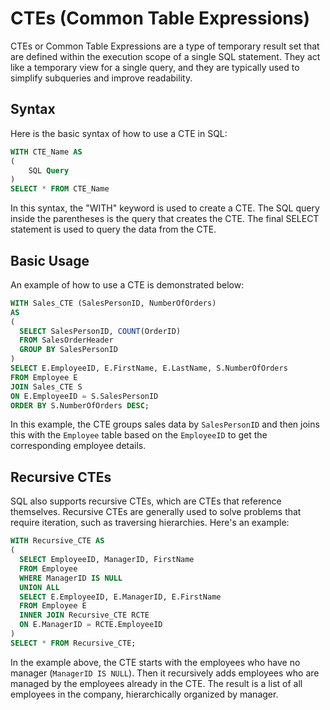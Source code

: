 # CTEs (Common Table Expressions)

CTEs or Common Table Expressions are a type of temporary result set that are defined within the execution scope of a single SQL statement. They act like a temporary view for a single query, and they are typically used to simplify subqueries and improve readability.

## Syntax

Here is the basic syntax of how to use a CTE in SQL:

```sql
WITH CTE_Name AS
(
    SQL Query
)
SELECT * FROM CTE_Name
```

In this syntax, the "WITH" keyword is used to create a CTE. The SQL query inside the parentheses is the query that creates the CTE. The final SELECT statement is used to query the data from the CTE.

## Basic Usage

An example of how to use a CTE is demonstrated below:

```sql
WITH Sales_CTE (SalesPersonID, NumberOfOrders)
AS
(
  SELECT SalesPersonID, COUNT(OrderID)
  FROM SalesOrderHeader
  GROUP BY SalesPersonID
)
SELECT E.EmployeeID, E.FirstName, E.LastName, S.NumberOfOrders
FROM Employee E
JOIN Sales_CTE S
ON E.EmployeeID = S.SalesPersonID
ORDER BY S.NumberOfOrders DESC;
```

In this example, the CTE groups sales data by `SalesPersonID` and then joins this with the `Employee` table based on the `EmployeeID` to get the corresponding employee details.

## Recursive CTEs

SQL also supports recursive CTEs, which are CTEs that reference themselves. Recursive CTEs are generally used to solve problems that require iteration, such as traversing hierarchies. Here's an example:

```sql
WITH Recursive_CTE AS
(
  SELECT EmployeeID, ManagerID, FirstName
  FROM Employee
  WHERE ManagerID IS NULL
  UNION ALL
  SELECT E.EmployeeID, E.ManagerID, E.FirstName
  FROM Employee E
  INNER JOIN Recursive_CTE RCTE
  ON E.ManagerID = RCTE.EmployeeID
)
SELECT * FROM Recursive_CTE;
```

In the example above, the CTE starts with the employees who have no manager (`ManagerID IS NULL`). Then it recursively adds employees who are managed by the employees already in the CTE. The result is a list of all employees in the company, hierarchically organized by manager.